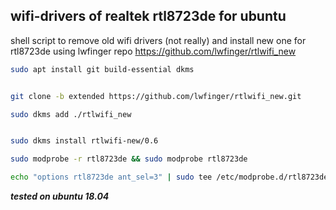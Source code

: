 ## wifi-drivers of realtek rtl8723de for ubuntu
shell script to remove old wifi drivers (not really) and install new one for  rtl8723de using lwfinger repo https://github.com/lwfinger/rtlwifi_new   
```sh
sudo apt install git build-essential dkms
```

```sh

git clone -b extended https://github.com/lwfinger/rtlwifi_new.git
```

```sh
sudo dkms add ./rtlwifi_new
```

```sh

sudo dkms install rtlwifi-new/0.6

```

```sh
sudo modprobe -r rtl8723de && sudo modprobe rtl8723de


```

```sh
echo "options rtl8723de ant_sel=3" | sudo tee /etc/modprobe.d/rtl8723de.conf


```



<strong><em>tested on ubuntu 18.04 </em></strong>

